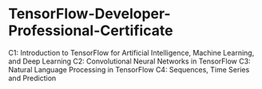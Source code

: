 # TensorFlow-Developer-Professional-Certificate
C1: Introduction to TensorFlow for Artificial Intelligence, Machine Learning, and Deep Learning
C2: Convolutional Neural Networks in TensorFlow
C3: Natural Language Processing in TensorFlow
C4: Sequences, Time Series and Prediction

